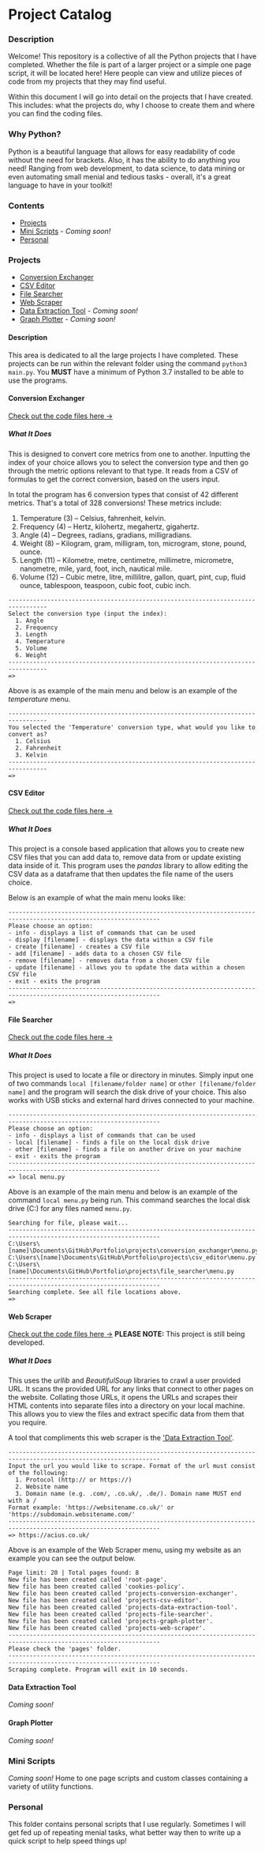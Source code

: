 # Project Catalog

### Description
Welcome! This repository is a collective of all the Python projects that I have completed. Whether the file is part of a larger project or a simple one page script, it will be located here! Here people can view and utilize pieces of code from my projects that they may find useful. 

Within this document I will go into detail on the projects that I have created. This includes: what the projects do, why I choose to create them and where you can find the coding files.

### Why Python?
Python is a beautiful language that allows for easy readability of code without the need for brackets. Also, it has the ability to do anything you need! Ranging from web development, to data science, to data mining or even automating small menial and tedious tasks - overall, it's a great language to have in your toolkit!

### Contents
  * [Projects](#projects)
  * [Mini Scripts](#mini-scripts) - _Coming soon!_
  * [Personal](#personal)

### Projects
  * [Conversion Exchanger](#conversion-exchanger)
  * [CSV Editor](#csv-editor)
  * [File Searcher](#file-searcher)
  * [Web Scraper](#web-scraper)
  * [Data Extraction Tool](#data-extraction-tool) - _Coming soon!_
  * [Graph Plotter](#graph-plotter) - _Coming soon!_

  #### Description
  This area is dedicated to all the large projects I have completed. These projects can be run within the relevant folder using the command `python3 main.py`. You **MUST** have a minimum of Python 3.7 installed to be able to use the programs.

  #### Conversion Exchanger
  [Check out the code files here ->](https://github.com/Achronus/Portfolio/tree/master/projects/conversion_exchanger)

  ##### What It Does
  This is designed to convert core metrics from one to another. Inputting the index of your choice allows you to select the conversion type and then go through the metric options relevant to that type. It reads from a CSV of formulas to get the correct conversion, based on the users input. 
  
  In total the program has 6 conversion types that consist of 42 different metrics. That's a total of 328 conversions! These metrics include:
  1. Temperature (3) – Celsius, fahrenheit, kelvin.
  2. Frequency (4) – Hertz, kilohertz, megahertz, gigahertz.
  3. Angle (4) – Degrees, radians, gradians, milligradians.
  4. Weight (8) – Kilogram, gram, milligram, ton, microgram, stone, pound, ounce.
  5. Length (11) – Kilometre, metre, centimetre, millimetre, micrometre, nanometre, mile, yard, foot, inch, nautical mile.
  6. Volume (12) – Cubic metre, litre, millilitre, gallon, quart, pint, cup, fluid ounce, tablespoon, teaspoon, cubic foot, cubic inch.

  ```
  ---------------------------------------------------------------------------------
  Select the conversion type (input the index):
    1. Angle
    2. Frequency
    3. Length
    4. Temperature
    5. Volume
    6. Weight
  ---------------------------------------------------------------------------------
  =>
  ```

  Above is as example of the main menu and below is an example of the _temperature_ menu.

  ```
  ---------------------------------------------------------------------------------
  You selected the 'Temperature' conversion type, what would you like to convert as?
    1. Celsius
    2. Fahrenheit
    3. Kelvin
  ---------------------------------------------------------------------------------
  =>
  ```

  #### CSV Editor
  [Check out the code files here ->](https://github.com/Achronus/Portfolio/tree/master/projects/csv_editor)

  ##### What It Does
  This project is a console based application that allows you to create new CSV files that you can add data to, remove data from or update existing data inside of it. This program uses the _pandas_ library to allow editing the CSV data as a dataframe that then updates the file name of the users choice.

  Below is an example of what the main menu looks like:

  ```
  -----------------------------------------------------------------------------------------------------------------
  Please choose an option:
  - info - displays a list of commands that can be used
  - display [filename] - displays the data within a CSV file
  - create [filename] - creates a CSV file
  - add [filename] - adds data to a chosen CSV file
  - remove [filename] - removes data from a chosen CSV file
  - update [filename] - allows you to update the data within a chosen CSV file
  - exit - exits the program
  -----------------------------------------------------------------------------------------------------------------
  =>
  ```

  #### File Searcher
  [Check out the code files here ->](https://github.com/Achronus/Portfolio/tree/master/projects/file_searcher)

  ##### What It Does
  This project is used to locate a file or directory in minutes. Simply input one of two commands `local [filename/folder name]` or `other [filename/folder name]` and the program will search the disk drive of your choice. This also works with USB sticks and external hard drives connected to your machine.

  ```
  -----------------------------------------------------------------------------------------------------------------
  Please choose an option:
  - info - displays a list of commands that can be used
  - local [filename] - finds a file on the local disk drive
  - other [filename] - finds a file on another drive on your machine
  - exit - exits the program
  -----------------------------------------------------------------------------------------------------------------
  => local menu.py
  ```

  Above is an example of the main menu and below is an example of the command `local menu.py` being run. This command searches the local disk drive (C:) for any files named `menu.py`.

  ```
  Searching for file, please wait...
  -----------------------------------------------------------------------------------------------------------------
  C:\Users\[name]\Documents\GitHub\Portfolio\projects\conversion_exchanger\menu.py
  C:\Users\[name]\Documents\GitHub\Portfolio\projects\csv_editor\menu.py
  C:\Users\[name]\Documents\GitHub\Portfolio\projects\file_searcher\menu.py
  -----------------------------------------------------------------------------------------------------------------
  Searching complete. See all file locations above.
  =>
  ```

  #### Web Scraper
  [Check out the code files here ->](https://github.com/Achronus/Portfolio/tree/master/projects/web_scraper)
  **PLEASE NOTE:** This project is still being developed. 

  ##### What It Does
  This uses the _urllib_ and _BeautifulSoup_ libraries to crawl a user provided URL. It scans the provided URL for any links that connect to other pages on the website. Collating those URLs, it opens the URLs and scrapes their HTML contents into separate files into a directory on your local machine. This allows you to view the files and extract specific data from them that you require. 
  
  A tool that compliments this web scraper is the ['Data Extraction Tool'](#data-extraction-tool).

  ```
  -----------------------------------------------------------------------------------------------------------------
  Input the url you would like to scrape. Format of the url must consist of the following:
    1. Protocol (http:// or https://)
    2. Website name
    3. Domain name (e.g. .com/, .co.uk/, .de/). Domain name MUST end with a /
  Format example: 'https://websitename.co.uk/' or 'https://subdomain.websitename.com/'
  -----------------------------------------------------------------------------------------------------------------
  => https://acius.co.uk/
  ```

  Above is an example of the Web Scraper menu, using my website as an example you can see the output below.

  ```
  Page limit: 20 | Total pages found: 8
  New file has been created called 'root-page'.
  New file has been created called 'cookies-policy'.
  New file has been created called 'projects-conversion-exchanger'.
  New file has been created called 'projects-csv-editor'.
  New file has been created called 'projects-data-extraction-tool'.
  New file has been created called 'projects-file-searcher'.
  New file has been created called 'projects-graph-plotter'.
  New file has been created called 'projects-web-scraper'.
  -----------------------------------------------------------------------------------------------------------------
  Please check the 'pages' folder.
  -----------------------------------------------------------------------------------------------------------------
  Scraping complete. Program will exit in 10 seconds.
  ```

  #### Data Extraction Tool
  _Coming soon!_

  #### Graph Plotter
  _Coming soon!_

### Mini Scripts
_Coming soon!_
Home to one page scripts and custom classes containing a variety of utility functions.

### Personal
This folder contains personal scripts that I use regularly. Sometimes I will get fed up of repeating menial tasks, what better way then to write up a quick script to help speed things up!
